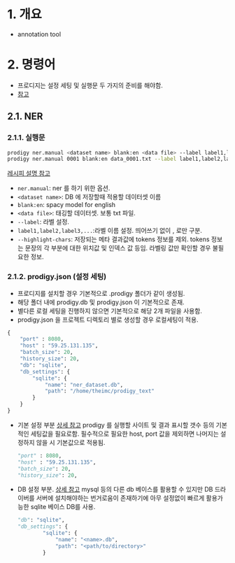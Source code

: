 # 1. 개요

- annotation tool

# 2. 명령어

- 프로디지는 설정 세팅 및 실행문 두 가지의 준비를 해야함.
- [참고](https://prodi.gy/docs/)

## 2.1. NER

### 2.1.1. 실행문

```bash
prodigy ner.manual <dataset name> blank:en <data file> --label label1,label2,label3,... --highlight-chars
prodigy ner.manual 0001 blank:en data_0001.txt --label label1,label2,label3 --highlight-chars
```

[레시피 설명 참고](https://prodi.gy/docs/recipes#ner)

- `ner.manual`: ner 를 하기 위한 옵션.
- `<dataset name>`: DB 에 저장할때 적용할 데이터셋 이름
- `blank:en`: spacy model for english
- `<data file>`: 태깅할 데이터셋. 보통 txt 파일.
- `--label`: 라벨 설정.
- `label1,label2,label3,...`:라벨 이름 설정. 띄어쓰기 없이 , 로만 구분.
- `--highlight-chars`: 저장되는 메타 결과값에 tokens 정보를 제외.
  tokens 정보는 문장의 각 부분에 대한 위치값 및 인덱스 값 등임.
  라벨링 값만 확인할 경우 불필요한 정보.

### 2.1.2. prodigy.json (설정 세팅)



- 프로디지를 설치할 경우 기본적으로 .prodigy 폴더가 같이 생성됨.
- 해당 폴더 내에 prodigy.db 및 prodigy.json 이 기본적으로 존재.
- 별다른 로컬 세팅을 진행하지 않으면 기본적으로 해당 2개 파일을 사용함.
- prodigy.json 을 프로젝트 디렉토리 별로 생성할 경우 로컬세팅이 적용.

```python
{
    "port" : 8080,
    "host" : "59.25.131.135",
    "batch_size": 20,
    "history_size": 20,
    "db": "sqlite",
    "db_settings": {
        "sqlite": {
            "name": "ner_dataset.db",
            "path": "/home/theimc/prodigy_text"
        }
    }
}
```

- 기본 설정 부분
  [상세 참고](https://prodi.gy/docs/install#config)
  prodigy 를 실행할 사이트 및 결과 표시할 갯수 등의 기본적인 세팅값을 필요로함. 필수적으로 필요한 host, port 값을 제외하면 나머지는 설정하지 않을 시 기본값으로 적용됨.

  ```python
  "port" : 8080,
  "host" : "59.25.131.135",
  "batch_size": 20,
  "history_size": 20,
  ```

  

- DB 설정 부분.
  [상세 참고](https://prodi.gy/docs/api-database)
  mysql 등의 다른 db 베이스를 활용할 수 있지만 DB 드라이버를 서버에 설치해야하는 번거로움이 존재하기에 아무 설정없이 빠르게 활용가능한 sqlite 베이스 DB를 사용.

  ```python
  "db": "sqlite",
  "db_settings": {
          "sqlite": {
              "name": "<name>.db",
              "path": "<path/to/directory>"
          }
  ```

